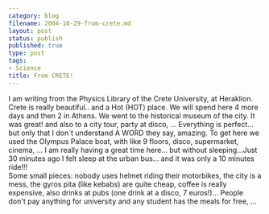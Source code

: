```yaml
--- 
category: blog
filename: 2004-10-29-from-crete.md
layout: post
status: publish
published: true
type: post
tags: 
- Science
title: From CRETE!
---
```

I am writing from the Physics Library of the Crete University, at Heraklion. Crete is really beautiful.. and a Hot (HOT) place. We will spend here 4 more days and then 2 in Athens. We went to the historical museum of the city. It was great! and also to a city tour, party at disco, ... Everything is perfect... but only that I don´t understand A WORD they say, amazing. To get here we used the Olympus Palace boat, with like 9 floors, disco, supermarket, cinema, ... I am really having a great time here... but without sleeping...Just 30 minutes ago I felt sleep at the urban bus... and it was only a 10 minutes ride!!!
<br />Some small pieces: nobody uses helmet riding their motorbikes, the city is a mess, the gyros pita (like kebabs) are quite cheap, coffee is really expensive, also drinks at pubs (one drink at a disco, 7 euros!)... People don't pay anything for university and any student has the meals for free, ...
<br />
